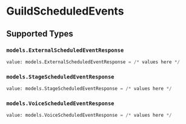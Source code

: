 # GuildScheduledEvents


## Supported Types

### `models.ExternalScheduledEventResponse`

```python
value: models.ExternalScheduledEventResponse = /* values here */
```

### `models.StageScheduledEventResponse`

```python
value: models.StageScheduledEventResponse = /* values here */
```

### `models.VoiceScheduledEventResponse`

```python
value: models.VoiceScheduledEventResponse = /* values here */
```

